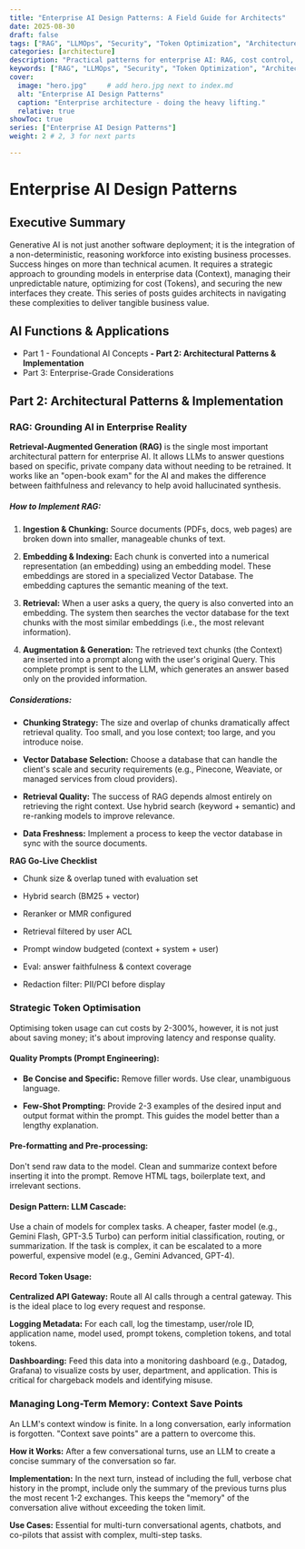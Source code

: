 ```yaml
---
title: "Enterprise AI Design Patterns: A Field Guide for Architects"
date: 2025-08-30
draft: false
tags: ["RAG", "LLMOps", "Security", "Token Optimization", "Architecture", "AI"]
categories: [architecture]
description: "Practical patterns for enterprise AI: RAG, cost control, security, LLMOps, and change management—with templates and pitfalls."
keywords: ["RAG", "LLMOps", "Security", "Token Optimization", "Architecture"]
cover:
  image: "hero.jpg"     # add hero.jpg next to index.md
  alt: "Enterprise AI Design Patterns"
  caption: "Enterprise architecture - doing the heavy lifting."
  relative: true
showToc: true
series: ["Enterprise AI Design Patterns"]
weight: 2 # 2, 3 for next parts

---
```

# Enterprise AI Design Patterns

## Executive Summary
Generative AI is not just another software deployment; it is the integration of a non-deterministic, reasoning workforce into existing business processes. Success hinges on more than technical acumen. It requires a strategic approach to grounding models in enterprise data (Context), managing their unpredictable nature, optimizing for cost (Tokens), and securing the new interfaces they create. This series of posts guides architects in navigating these complexities to deliver tangible business value.

## AI Functions & Applications
 - Part 1 - Foundational AI Concepts
 **- Part 2: Architectural Patterns & Implementation**
 - Part 3: Enterprise-Grade Considerations

## Part 2: Architectural Patterns & Implementation
### RAG: Grounding AI in Enterprise Reality
**Retrieval-Augmented Generation (RAG)** is the single most important architectural pattern for enterprise AI. It allows LLMs to answer questions based on specific, private company data without needing to be retrained. It works like an "open-book exam" for the AI and makes the difference between faithfulness and relevancy to help avoid hallucinated synthesis.

##### How to Implement RAG:
1. **Ingestion & Chunking:** Source documents (PDFs, docs, web pages) are broken down into smaller, manageable chunks of text.

2. **Embedding & Indexing:** Each chunk is converted into a numerical representation (an embedding) using an embedding model. These embeddings are stored in a specialized Vector Database. The embedding captures the semantic meaning of the text.

3. **Retrieval:** When a user asks a query, the query is also converted into an embedding. The system then searches the vector database for the text chunks with the most similar embeddings (i.e., the most relevant information).

4. **Augmentation & Generation:** The retrieved text chunks (the Context) are inserted into a prompt along with the user's original Query. This complete prompt is sent to the LLM, which generates an answer based only on the provided information.

##### Considerations:

 - **Chunking Strategy:** The size and overlap of chunks dramatically affect retrieval quality. Too small, and you lose context; too large, and you introduce noise.

 - **Vector Database Selection:** Choose a database that can handle the client's scale and security requirements (e.g., Pinecone, Weaviate, or managed services from cloud providers).

 - **Retrieval Quality:** The success of RAG depends almost entirely on retrieving the right context. Use hybrid search (keyword + semantic) and re-ranking models to improve relevance.

 - **Data Freshness:** Implement a process to keep the vector database in sync with the source documents.

**RAG Go-Live Checklist**

  - Chunk size & overlap tuned with evaluation set

  - Hybrid search (BM25 + vector)

  - Reranker or MMR configured

  - Retrieval filtered by user ACL

  - Prompt window budgeted (context + system + user)

  - Eval: answer faithfulness & context coverage

  - Redaction filter: PII/PCI before display

### Strategic Token Optimisation
Optimising token usage can cut costs by 2-300%, however, it is not just about saving money; it's about improving latency and response quality.

#### Quality Prompts (Prompt Engineering):

 - **Be Concise and Specific:** Remove filler words. Use clear, unambiguous language.

 - **Few-Shot Prompting:** Provide 2-3 examples of the desired input and output format within the prompt. This guides the model better than a lengthy explanation.

#### Pre-formatting and Pre-processing:

Don't send raw data to the model. Clean and summarize context before inserting it into the prompt. Remove HTML tags, boilerplate text, and irrelevant sections.

#### Design Pattern: LLM Cascade:

Use a chain of models for complex tasks. A cheaper, faster model (e.g., Gemini Flash, GPT-3.5 Turbo) can perform initial classification, routing, or summarization. If the task is complex, it can be escalated to a more powerful, expensive model (e.g., Gemini Advanced, GPT-4).

#### Record Token Usage:

**Centralized API Gateway:** Route all AI calls through a central gateway. This is the ideal place to log every request and response.

**Logging Metadata:** For each call, log the timestamp, user/role ID, application name, model used, prompt tokens, completion tokens, and total tokens.

**Dashboarding:** Feed this data into a monitoring dashboard (e.g., Datadog, Grafana) to visualize costs by user, department, and application. This is critical for chargeback models and identifying misuse.

### Managing Long-Term Memory: Context Save Points

An LLM's context window is finite. In a long conversation, early information is forgotten. "Context save points" are a pattern to overcome this.

**How it Works:** After a few conversational turns, use an LLM to create a concise summary of the conversation so far.

**Implementation:** In the next turn, instead of including the full, verbose chat history in the prompt, include only the summary of the previous turns plus the most recent 1-2 exchanges. This keeps the "memory" of the conversation alive without exceeding the token limit.

**Use Cases:** Essential for multi-turn conversational agents, chatbots, and co-pilots that assist with complex, multi-step tasks.
